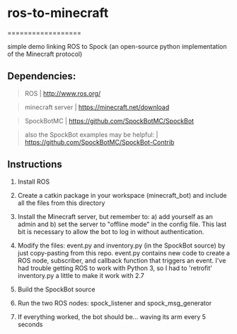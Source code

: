 
# ros-to-minecraft
==================

simple demo linking ROS to Spock (an open-source python implementation of the Minecraft protocol)



Dependencies:
-------------

> ROS | http://www.ros.org/

> minecraft server | https://minecraft.net/download

> SpockBotMC | https://github.com/SpockBotMC/SpockBot

> also the SpockBot examples may be helpful: | https://github.com/SpockBotMC/SpockBot-Contrib


Instructions
------------

1. Install ROS

2. Create a catkin package in your workspace (minecraft_bot) and include all the files from this directory

3. Install the Minecraft server, but remember to: a) add yourself as an admin and b) set the server to "offline mode" in the config file. This last bit is necessary to allow the bot to log in without authentication.

4. Modify the files: event.py and inventory.py (in the SpockBot source) by just copy-pasting from this repo. event.py contains new code to create a ROS node, subscriber, and callback function that triggers an event. I've had trouble getting ROS to work with Python 3, so I had to 'retrofit' inventory.py a little to make it work with 2.7

5. Build the SpockBot source

6. Run the two ROS nodes: spock_listener and spock_msg_generator

7. If everything worked, the bot should be... waving its arm every 5 seconds


